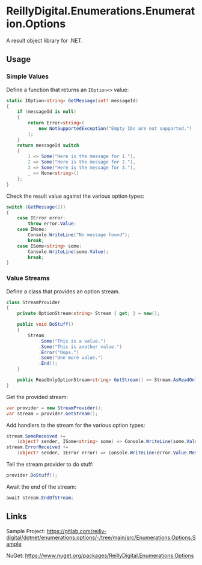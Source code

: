 # ReillyDigital.Enumerations.Enumeration.Options

A result object library for .NET.

## Usage

### Simple Values

Define a function that returns an `IOption<>` value:
```csharp
static IOption<string> GetMessage(int? messageId)
{
	if (messageId is null)
	{
		return Error<string>(
			new NotSupportedException("Empty IDs are not supported.")
		);
	}
	return messageId switch
	{
		1 => Some("Here is the message for 1."),
		2 => Some("Here is the message for 2."),
		3 => Some("Here is the message for 3."),
		_ => None<string>()
	};
}
```

Check the result value against the various option types:
```csharp
switch (GetMessage(2))
{
	case IError error:
		throw error.Value;
	case INone:
		Console.WriteLine("No message found");
		break;
	case ISome<string> some:
		Console.WriteLine(some.Value);
		break;
}
```

### Value Streams

Define a class that provides an option stream.
```csharp
class StreamProvider
{
	private OptionStream<string> Stream { get; } = new();

	public void DoStuff()
	{
		Stream
			.Some("This is a value.")
			.Some("This is another value.")
			.Error("Oops.")
			.Some("One more value.")
			.End();
	}

	public ReadOnlyOptionStream<string> GetStream() => Stream.AsReadOnly();
}
```

Get the provided stream:
```csharp
var provider = new StreamProvider();
var stream = provider.GetStream();
```

Add handlers to the stream for the various option types:
```csharp
stream.SomeReceived +=
	(object? sender, ISome<string> some) => Console.WriteLine(some.Value);
stream.ErrorReceived +=
	(object? sender, IError error) => Console.WriteLine(error.Value.Message);
```

Tell the stream provider to do stuff:
```csharp
provider.DoStuff();
```

Await the end of the stream:
```csharp
await stream.EndOfStream;
```

## Links

Sample Project:
https://gitlab.com/reilly-digital/dotnet/enumerations.options/-/tree/main/src/Enumerations.Options.Sample

NuGet:
https://www.nuget.org/packages/ReillyDigital.Enumerations.Options
